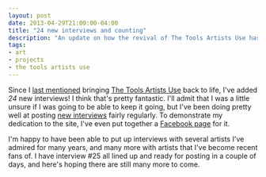 ```yaml
---
layout: post
date: 2013-04-29T21:00:00-04:00
title: "24 new interviews and counting"
description: "An update on how the revival of The Tools Artists Use has been going."
tags:
- art
- projects
- the tools artists use
---
```

Since I [last mentioned](http://brilliantcorners.org/2012/07/reviving-a-favorite-project "My previous entry about bringing The Tools Artists Use back to life") bringing [The Tools Artists Use](http://thetoolsartistsuse.com/ "The Tools Artists Use homepage") back to life, I've added _24_ new interviews! I think that's pretty fantastic. I'll admit that I was a little unsure if I was going to be able to keep it going, but I've been doing pretty well at posting [new interviews](http://thetoolsartistsuse.com/all-interviews/ "A link to all interviews posted on the site, with newest ones at the top") fairly regularly. To demonstrate my dedication to the site, I've even put together a [Facebook page](https://www.facebook.com/TheToolsArtistsUse "The Facebook page for The Tools Artists Use") for it.

I'm happy to have been able to put up interviews with several artists I've admired for many years, and many more with artists that I've become recent fans of. I have interview #25 all lined up and ready for posting in a couple of days, and here's hoping there are still many more to come.
